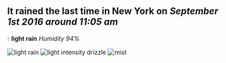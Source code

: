 ## It rained the last time in New York on *September 1st 2016 around 11:05 am*
💧  **light rain** *Humidity 94%*

![light rain](http://openweathermap.org/img/w/10d.png) ![light intensity drizzle](http://openweathermap.org/img/w/09d.png) ![mist](http://openweathermap.org/img/w/50d.png)
